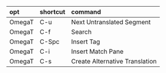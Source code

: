 | opt    | shortcut | command                        |
| :-     | :-       | :-                             |
| OmegaT | C-u      | Next Untranslated Segment      |
| OmegaT | C-f      | Search                         |
| OmegaT | C-Spc    | Insert Tag                     |
| OmegaT | C-i      | Insert Match Pane              |
| OmegaT | C-s      | Create Alternative Translation |